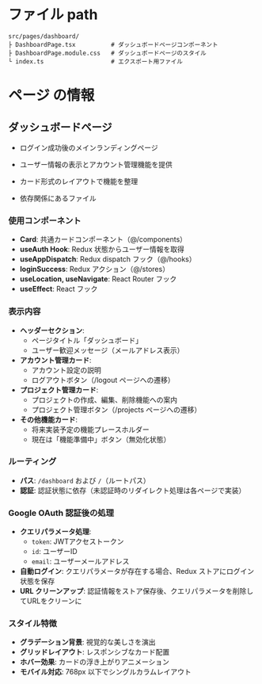 # ファイル path

```
src/pages/dashboard/
├ DashboardPage.tsx          # ダッシュボードページコンポーネント
├ DashboardPage.module.css   # ダッシュボードページのスタイル
└ index.ts                   # エクスポート用ファイル
```

# ページ の情報

## ダッシュボードページ

- ログイン成功後のメインランディングページ
- ユーザー情報の表示とアカウント管理機能を提供
- カード形式のレイアウトで機能を整理

- 依存関係にあるファイル

### 使用コンポーネント

- **Card**: 共通カードコンポーネント（@/components）
- **useAuth Hook**: Redux 状態からユーザー情報を取得
- **useAppDispatch**: Redux dispatch フック（@/hooks）
- **loginSuccess**: Redux アクション（@/stores）
- **useLocation, useNavigate**: React Router フック
- **useEffect**: React フック

### 表示内容

- **ヘッダーセクション**:
  - ページタイトル「ダッシュボード」
  - ユーザー歓迎メッセージ（メールアドレス表示）
- **アカウント管理カード**:
  - アカウント設定の説明
  - ログアウトボタン（/logout ページへの遷移）
- **プロジェクト管理カード**:
  - プロジェクトの作成、編集、削除機能への案内
  - プロジェクト管理ボタン（/projects ページへの遷移）
- **その他機能カード**:
  - 将来実装予定の機能プレースホルダー
  - 現在は「機能準備中」ボタン（無効化状態）

### ルーティング

- **パス**: `/dashboard` および `/`（ルートパス）
- **認証**: 認証状態に依存（未認証時のリダイレクト処理は各ページで実装）

### Google OAuth 認証後の処理

- **クエリパラメータ処理**: 
  - `token`: JWTアクセストークン
  - `id`: ユーザーID
  - `email`: ユーザーメールアドレス
- **自動ログイン**: クエリパラメータが存在する場合、Redux ストアにログイン状態を保存
- **URL クリーンアップ**: 認証情報をストア保存後、クエリパラメータを削除してURLをクリーンに

### スタイル特徴

- **グラデーション背景**: 視覚的な美しさを演出
- **グリッドレイアウト**: レスポンシブなカード配置
- **ホバー効果**: カードの浮き上がりアニメーション
- **モバイル対応**: 768px 以下でシングルカラムレイアウト
